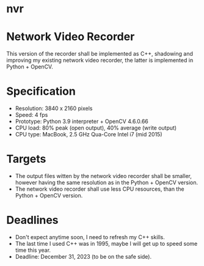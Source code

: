 # nvr
# Network Video Recorder
This version of the recorder shall be implemented as C++, shadowing and improving my existing network video recorder, the latter is implemented in Python + OpenCV.

# Specification
- Resolution: 3840 x 2160 pixels
- Speed: 4 fps
- Prototype: Python 3.9 interpreter + OpenCV 4.6.0.66
- CPU load: 80% peak (open output), 40% average (write output)
- CPU type: MacBook, 2.5 GHz Qua-Core Intel i7 (mid 2015)

# Targets
- The output files witten by the network video recorder shall be smaller, however having the same resolution as in the Python + OpenCV version.
- The network video recorder shall use less CPU resources, than the Python + OpenCV version.

# Deadlines
- Don't expect anytime soon, I need to refresh my C++ skills. 
- The last time I used C++ was in 1995, maybe I will get up to speed some time this year. 
- Deadline: December 31, 2023 (to be on the safe side).
